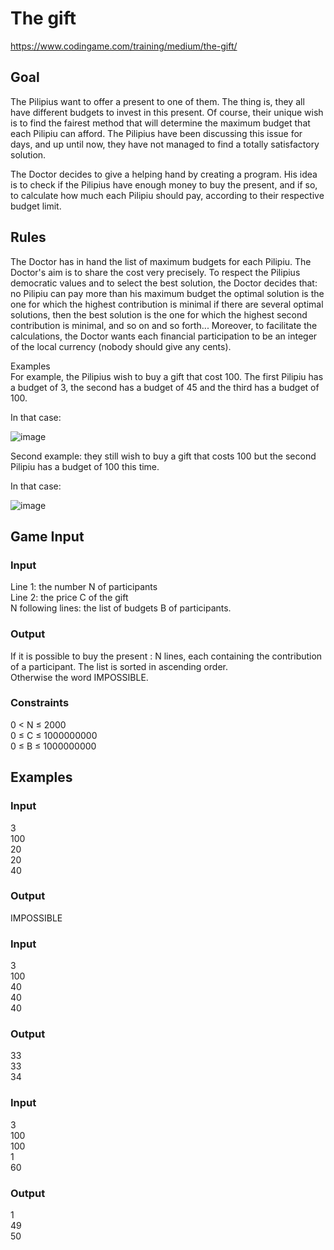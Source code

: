 # The gift
https://www.codingame.com/training/medium/the-gift/

## Goal
The Pilipius want to offer a present to one of them. The thing is, they all have different budgets to invest in this present. Of course, their unique wish is to find the fairest method that will determine the maximum budget that each Pilipiu can afford. The Pilipius have been discussing this issue for days, and up until now, they have not managed to find a totally satisfactory solution.

The Doctor decides to give a helping hand by creating a program. His idea is to check if the Pilipius have enough money to buy the present, and if so, to calculate how much each Pilipiu should pay, according to their respective budget limit.

## Rules
The Doctor has in hand the list of maximum budgets for each Pilipiu. The Doctor's aim is to share the cost very precisely. To respect the Pilipius democratic values and to select the best solution, the Doctor decides that:
no Pilipiu can pay more than his maximum budget
the optimal solution is the one for which the highest contribution is minimal
if there are several optimal solutions, then the best solution is the one for which the highest second contribution is minimal, and so on and so forth...
Moreover, to facilitate the calculations, the Doctor wants each financial participation to be an integer of the local currency (nobody should give any cents).

Examples <br>
For example, the Pilipius wish to buy a gift that cost 100. The first Pilipiu has a budget of 3, the second has a budget of 45 and the third has a budget of 100.

In that case:

![image](https://user-images.githubusercontent.com/91319870/214091802-3622747b-9bde-43a1-ae84-463f35b98253.png)

Second example: they still wish to buy a gift that costs 100 but the second Pilipiu has a budget of 100 this time.

In that case:

![image](https://user-images.githubusercontent.com/91319870/214091879-803383c9-8004-4392-916a-66404b0917d8.png)

## Game Input
### Input
Line 1: the number N of participants <br>
Line 2: the price C of the gift <br>
N following lines: the list of budgets B of participants.

### Output
If it is possible to buy the present : N lines, each containing the contribution of a participant. The list is sorted in ascending order. <br>
Otherwise the word IMPOSSIBLE.

### Constraints
0 < N ≤ 2000 <br>
0 ≤ C ≤ 1000000000 <br>
0 ≤ B ≤ 1000000000

## Examples
### Input
3 <br>
100 <br>
20 <br>
20 <br>
40

### Output
IMPOSSIBLE

### Input
3 <br>
100 <br>
40 <br>
40 <br>
40

### Output
33 <br>
33 <br>
34

### Input
3 <br>
100 <br>
100 <br>
1 <br>
60

### Output
1 <br>
49 <br>
50

